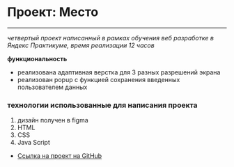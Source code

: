 # Проект: Место
------

_четвертый проект написанный в рамках обучения веб разработке в Яндекс Практикуме, время реализации 12 часов_

**функциональность**
- реализована адаптивная верстка для 3 разных разрешений экрана
- реализован popup с функцией сохранения введенных пользователем данных

### технологии использованные для написания проекта
1. дизайн получен в figma
2. HTML
3. CSS
4. Java Script

* [Ссылка на проект на GitHub](https://andreyzhukovspb.github.io/mesto/index.html )


